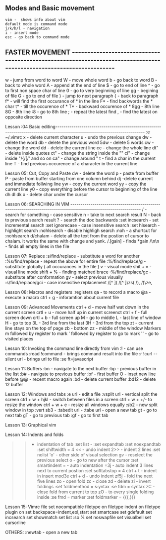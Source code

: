 ## Modes and Basic movement
    vim -  shows info about vim
    default mode is command mode
    j/k/h/l - navigation
    i - insert mode
    esc - go back to command mode

## FASTER MOVEMENT --------------------------------------------------------------------------------------------------------------------
w - jump from word to word
W - move whole word
b - go back to word
B - back to whole word
A - append at the end of line 
$ - go to end of line
^ - go to first non space char of line
0 - go to very beginning of line
gg - begining of file
G - go to end of file
} - jump to next paragraph
{ - back to paragraph
f* - will find the first occurance of * in the line
F* - find backwords the * char
t* - till the occurence of *
T* - backward occurence of *
8gg - 8th line
8G - 8th line
:8 - go to 8th line
; - repeat the latest find
, - find the latest on opposite direction


Lesson :04  Basic editing---------------------------------------------------------------------------------------------------------------------------
:e ~/.vimrc
x - delete current character
u - undo the previous change
dw - delete the word
db - delete the previous word
5dw - delete 5 words
cw - change the word
dd - delete the current line
cc - change the whole line
dt" - delete inside quotes
ct" - change the string inside the ""
ci" - change inside "/{/[/' and so on
ca" - change around "
t - find a char in the current line
T - find previous occurence of a character in the current line


Lesson 05: Cut, Copy and Paste
dw - delete the word
p - paste from buffer
P - paste from buffer starting from one column behind
dj -delete current and immediate follwing line
yw - copy the current word
yy - copy the current line
y0 - copy everything before the cursor to beginning of the line
dh
dl
dk
x - delete char under the cursor


Lesson 06: SEARCHING IN VIM  -----------------------------------------------------------------------------------------------------------------
/ - search for something - case sensitive
n - take to next search result
N - back to previous search result
? - search the doc backwards
:set incsearch - set incremental search
:set ignorecase - case insensitive search
:set hlsearch - highlight search
:nohlsearch - disable highligh search
:noh - a shortcut for :nohlsearch
d/chalam - delete all the text from the postion of cursor to chalam.
    it works the same with change and yank.
/.[gain] - finds *gain
/\n\n - finds all empty lines in the file

Lesson 07: Replace
:s/find/replace - substitute a word for another
:%s/find/replace - repeat the above for entire file
:%/find/replace/g - substitute globally ( all occurances in the file )
v - visual mode
shit + v - visual line mode
shift + % - finding matched brace
:%/find/replace/gc - substitute after conformation
gv - select previous visually
:s/find/replace/gci - case insensitive replacement
/[^ ](
/[^ ]\zs(
/),
/)\ze,

Lesson 08: Macros and registers
:registers
qa - to record a macro
@a -execute a macro
ctrl + g - inforamtion about current file

Lesson 09: Advanced Movements
ctrl + d - move half wat down in the current screen
crtl + u - move half up in current screenct
ctrl + f - full screen down
crtl + b - full screen up
M - go to middle
L - last line of window
H - go to top
3L - 3rd line from the last
3H - 3rd from the top
zt - current line stays on the top of page
zb - bottom
zz - middle of the window
Markers
m followed by register to mark
' followed by register to go to mark
'' - go to visited places

Lesson 10: Invoking the command line directly from vim
:! - can use commands
:read !command - brings command result into the file
:r  !curl --silent url - brings url to file
:se ft=javascript

Lesson 11: Buffers
:bn - navigate to the next buffer
:bp - previous buffer in the list
:b# - navigate to previous buffer
:bf - first buffer
O - inset new line before
@@ - recent macro again
:bd - delete current buffer
:bd12 - delete 12 buffer

Lesson 12: Windows and tabs
:e url - edit a file
:vsplit url - vertical split the screen
ctrl + w + hjkl - switch between files in a screen
ctrl + w + +/- to resize the window
ctrl + w + e - resize all windows equally
:sb2 - new split window in top
:vert sb3 - 
:tabedit url -
:tabe url - open a new tab
gt - go to next tab
gT - go to previous tab
 :gf - go to first tab

Lesson 13: Graphical vim


Lesson 14: Indents and folds
>> - indentation of tab
:set list - 
:set expandtab
:set noexpandtab
:set shiftwidth = 4
<< - undo indent
2>> - indent 2 lines
:set nolist
'o' - other side of visual selection
gv - reselect the previous select
o - go to new after the cursor
:set smartindent
= - auto indentation
=3j - auto indent 3 lines next to current postion
:set softtabstop = 4
ctrl + t - indent in insert mod3e
ctrl + d - undo indent
zf5j - fold the next five lines
zo - open fold
zc - close
zd - delete
zi - invert foldings
:set foldmenthod = s:yntax
:se fdm = syntax
zC - close fold from current to top
zO - to every single folding inside
:se fmd = marker 
:set foldmarker = {{{,}}}

Lesson 15: Vimrc file
set nocompatible
filetype on
filetype indent on
filetype plugin on
set backspace=indent,eol,start
set smartcase
set gdefault
set incsearch
set showmatch
set list
:so %
set noswapfile
set visualbell
set cursorline






OTHERS:
:newtab - open a new tab






